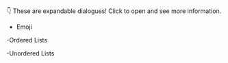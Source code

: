 👇 These are expandable dialogues! Click to open and see more information.

- Emoji

-Ordered Lists

-Unordered Lists

